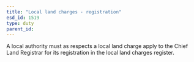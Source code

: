 ```yaml
---
title: "Local land charges - registration"
esd_id: 1519
type: duty
parent_id:  
---
```


A local authority must as respects a local land charge apply to the Chief Land Registrar for its registration in the local land charges register.

